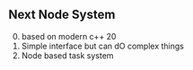 Next Node System
------
0. based on modern c++ 20
1. Simple interface but can dO complex things
2. Node based task system

